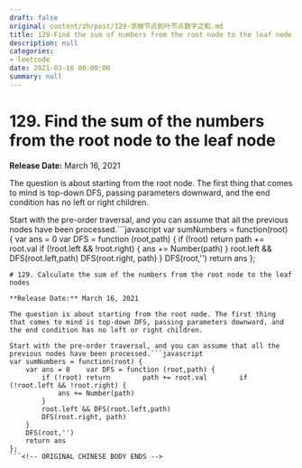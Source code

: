 ```yaml
---
draft: false
original: content/zh/post/129-求根节点到叶节点数字之和.md
title: 129-Find the sum of numbers from the root node to the leaf node
description: null
categories:
- leetcode
date: 2021-03-16 00:00:00
summary: null
---
```


# 129. Find the sum of the numbers from the root node to the leaf node

**Release Date:** March 16, 2021

The question is about starting from the root node. The first thing that comes to mind is top-down DFS, passing parameters downward, and the end condition has no left or right children.

Start with the pre-order traversal, and you can assume that all the previous nodes have been processed.```javascript
var sumNumbers = function(root) {
    var ans = 0    var DFS = function (root,path) {
        if (!root) return        path += root.val        if (!root.left && !root.right) {
            ans += Number(path)
        }
        root.left && DFS(root.left,path)
        DFS(root.right, path)
    }
    DFS(root,'')
    return ans
};
```<!-- ORIGINAL CHINESE BODY STARTS -->
# 129. Calculate the sum of the numbers from the root node to the leaf nodes

**Release Date:** March 16, 2021

The question is about starting from the root node. The first thing that comes to mind is top-down DFS, passing parameters downward, and the end condition has no left or right children.

Start with the pre-order traversal, and you can assume that all the previous nodes have been processed.```javascript
var sumNumbers = function(root) {
    var ans = 0    var DFS = function (root,path) {
        if (!root) return        path += root.val        if (!root.left && !root.right) {
            ans += Number(path)
        }
        root.left && DFS(root.left,path)
        DFS(root.right, path)
    }
    DFS(root,'')
    return ans
};
```<!-- ORIGINAL CHINESE BODY ENDS -->
